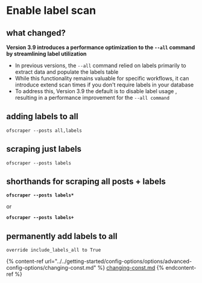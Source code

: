 # Enable label scan

## **what changed?**

**Version 3.9 introduces a performance optimization to the `--all` command by streamlining label utilization**

* In previous versions, the `--all` command relied on labels primarily to extract data and populate the labels table
* While this functionality remains valuable for specific workflows, it can introduce extend scan times  if you don't require labels in your database
* To address this, Version 3.9 the default is to disable label usage , resulting in a performance improvement for the `--all command`

## adding labels to all

```
ofscraper --posts all,labels
```

## scraping just labels

```
ofscraper --posts labels
```

## shorthands for scraping all posts + labels

<pre><code><strong>ofscraper --posts labels*
</strong></code></pre>

or&#x20;

<pre><code><strong>ofscraper --posts labels+
</strong></code></pre>

## permanently add labels to all

```
override include_labels_all to True
```

{% content-ref url="../../getting-started/config-options/options/advanced-config-options/changing-const.md" %}
[changing-const.md](../../getting-started/config-options/options/advanced-config-options/changing-const.md)
{% endcontent-ref %}
